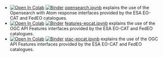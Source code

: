
* [![Open In Colab](https://colab.research.google.com/assets/colab-badge.svg)](https://colab.research.google.com/github/eovoc/eo-books/blob/main/docs/opensearch.ipynb) [![Binder](https://mybinder.org/badge_logo.svg)](https://mybinder.org/v2/gh/eovoc/eo-books/main?urlpath=tree/docs/opensearch.ipynb) [opensearch.ipynb](https://github.com/eovoc/eo-books/blob/main/docs/opensearch.ipynb) explains the use of the Opensearch with Atom response interfaces provided by the ESA EO-CAT and FedEO catalogues.
* [![Open In Colab](https://colab.research.google.com/assets/colab-badge.svg)](https://colab.research.google.com/github/eovoc/eo-books/blob/main/docs/features-eocat.ipynb) [![Binder](https://mybinder.org/badge_logo.svg)](https://mybinder.org/v2/gh/eovoc/eo-books/main?urlpath=tree/docs/features-eocat.ipynb) [features-eocat.ipynb](https://github.com/eovoc/eo-books/blob/main/docs/features-eocat.ipynb) explains the use of the OGC API Features interfaces provided by the ESA EO-CAT and FedEO catalogues.
* [![Open In Colab](https://colab.research.google.com/assets/colab-badge.svg)](https://colab.research.google.com/github/eovoc/eo-books/blob/main/docs/stac-eocat.ipynb) [![Binder](https://mybinder.org/badge_logo.svg)](https://mybinder.org/v2/gh/eovoc/eo-books/main?urlpath=tree/docs/stac-eocat.ipynb) [stac-eocat.ipynb](https://github.com/eovoc/eo-books/blob/main/docs/stac-eocat.ipynb) explains the use of the OGC API Features interfaces provided by the ESA EO-CAT and FedEO catalogues.
